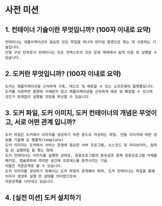 # 사전 미션

## 1. 컨테이너 기술이란 무엇입니까? (100자 이내로 요약)

```
컨테이너는 애플리케이션과 필요한 모든 파일을 하나의 런타임 환경으로 묶는 데 사용하는 기술입니다.
단일 구성 단위로서 컨테이너는 모든 컨텍스트의 모든 운영 체제에서 쉽게 이동 및 실행할 수 있습니다.

```

## 2. 도커란 무엇입니까? (100자 이내로 요약)

```
도커는 애플리케이션을 신속하게 구축, 테스트 및 배포할 수 있는 소프트웨어 플랫폼입니다.
도커를 사용하면 환경에 구애받지 않고 애플리케이션을 신속하게 배포 및 확장할 수 있으며
코드가 문제없이 실행될 것임을 확신할 수 있습니다.

```

## 3. 도커 파일, 도커 이미지, 도커 컨테이너의 개념은 무엇이고, 서로 어떤 관계 입니까?

```
도커 파일은 도커에서 이미지를 생성하기 위한 용도로 작성하는 파일. 만들 이미지에 대한 정보를 기술해 둔 탬플릿(template)
도커 이미지는 도커에서 서비스 운영에 필요한 서버 프로그램, 소스코드 및 라이브러리, 컴파일 된 실행파일 을 묶는 형태
도커 컨테이너는 이미지를 실행한 상태로, 응용프로그램의 종속성과 함께 응용프로그램 자체를 패키징, 캡슐화하여 격리된 공간에 프로세스를 동작시키는 기술
이들은 의존관계로 볼 수 있습니다.
도커 이미지를 생성하기 위해서는 도커 파일이 존재해야 하며, 도커 컨테이너는 파일을 통해 이미지 생성후 실행 한 상태를 의미함으로써
의존관계를 나타내고 있습니다.

```

## 4. [실전 미션] 도커 설치하기
